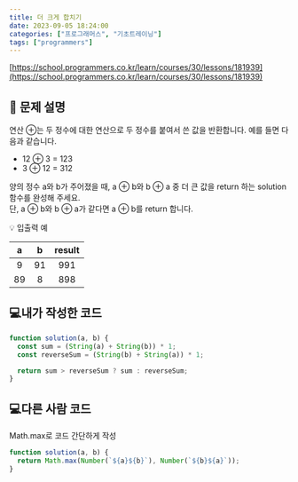 ```yaml
---
title: 더 크게 합치기
date: 2023-09-05 18:24:00
categories: ["프로그래머스", "기초트레이닝"]
tags: ["programmers"]
---
```


[https://school.programmers.co.kr/learn/courses/30/lessons/181939](https://school.programmers.co.kr/learn/courses/30/lessons/181939)

## 📔 문제 설명

연산 ⊕는 두 정수에 대한 연산으로 두 정수를 붙여서 쓴 값을 반환합니다. 예를 들면 다음과 같습니다.

- 12 ⊕ 3 = 123
- 3 ⊕ 12 = 312

양의 정수 a와 b가 주어졌을 때, a ⊕ b와 b ⊕ a 중 더 큰 값을 return 하는 solution 함수를 완성해 주세요.  
단, a ⊕ b와 b ⊕ a가 같다면 a ⊕ b를 return 합니다.

💡 입출력 예

|  a  |  b  | result |
| :-: | :-: | :----: |
|  9  | 91  |  991   |
| 89  |  8  |  898   |

## 💻내가 작성한 코드

```js
function solution(a, b) {
  const sum = (String(a) + String(b)) * 1;
  const reverseSum = (String(b) + String(a)) * 1;

  return sum > reverseSum ? sum : reverseSum;
}
```

## 💻다른 사람 코드

Math.max로 코드 간단하게 작성

```js
function solution(a, b) {
  return Math.max(Number(`${a}${b}`), Number(`${b}${a}`));
}
```
